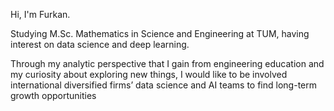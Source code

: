 Hi, I'm Furkan.

Studying M.Sc. Mathematics in Science and Engineering at TUM, having interest on data science and deep learning.

Through my analytic perspective that I gain from engineering education and my curiosity about 
exploring new things, I would like to be involved international diversified firms’ data science and AI
teams to find long-term growth opportunities
